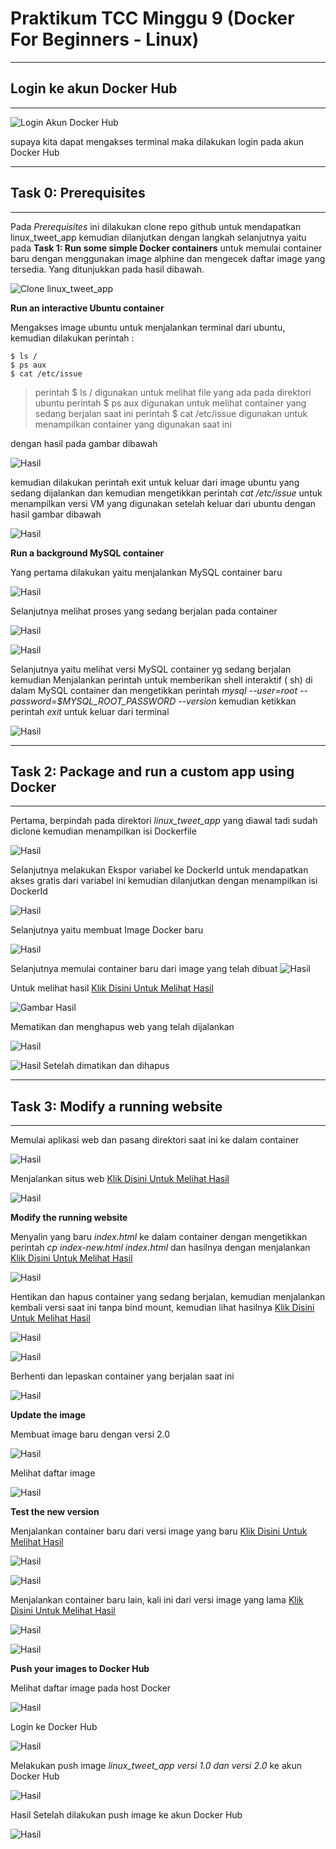 # Praktikum TCC Minggu 9 (Docker For Beginners - Linux)
-------------------------------------------------------
## Login ke akun Docker Hub
-------------------------------------------------------
![Login Akun Docker Hub](https://github.com/defri-surya/tekn-cloud-computing/blob/master/Minggu-09/Screenshot_0.png)

supaya kita dapat mengakses terminal maka dilakukan login pada akun Docker Hub

-----------------------------------------------------------------------
## Task 0: Prerequisites
-----------------------------------------------------------------------

Pada *Prerequisites* ini dilakukan clone repo github untuk mendapatkan linux_tweet_app kemudian dilanjutkan dengan langkah selanjutnya yaitu pada **Task 1: Run some simple Docker containers** untuk memulai container baru dengan menggunakan image alphine dan mengecek daftar image yang tersedia.
Yang ditunjukkan pada hasil dibawah.

![Clone linux_tweet_app](https://github.com/defri-surya/tekn-cloud-computing/blob/master/Minggu-09/Screenshot_1.png)

**Run an interactive Ubuntu container**

Mengakses image ubuntu untuk menjalankan terminal dari ubuntu, kemudian dilakukan perintah :
```
$ ls /
$ ps aux
$ cat /etc/issue
```
> perintah $ ls / digunakan untuk melihat file yang ada pada direktori ubuntu
> perintah $ ps aux digunakan untuk melihat container yang sedang berjalan saat ini
> perintah $ cat /etc/issue digunakan untuk menampilkan container yang digunakan saat ini

dengan hasil pada gambar dibawah

![Hasil](https://github.com/defri-surya/tekn-cloud-computing/blob/master/Minggu-09/Screenshot_2.png)

kemudian dilakukan perintah exit untuk keluar dari image ubuntu yang sedang dijalankan dan kemudian mengetikkan perintah *cat /etc/issue* untuk menampilkan versi VM yang digunakan setelah keluar dari ubuntu
dengan hasil gambar dibawah

![Hasil](https://github.com/defri-surya/tekn-cloud-computing/blob/master/Minggu-09/Screenshot_3.png)

**Run a background MySQL container**

Yang pertama dilakukan yaitu menjalankan MySQL container baru

![Hasil](https://github.com/defri-surya/tekn-cloud-computing/blob/master/Minggu-09/Screenshot_4.png)

Selanjutnya melihat proses yang sedang berjalan pada container

![Hasil](https://github.com/defri-surya/tekn-cloud-computing/blob/master/Minggu-09/Screenshot_5.png)

![Hasil](https://github.com/defri-surya/tekn-cloud-computing/blob/master/Minggu-09/Screenshot_6.png)

Selanjutnya yaitu melihat versi MySQL container yg sedang berjalan kemudian Menjalankan perintah untuk memberikan shell interaktif ( sh) di dalam MySQL container dan mengetikkan perintah *mysql --user=root --password=$MYSQL_ROOT_PASSWORD --version* kemudian ketikkan perintah *exit* untuk keluar dari terminal

![Hasil](https://github.com/defri-surya/tekn-cloud-computing/blob/master/Minggu-09/Screenshot_7.png)

--------------------------------------------------------------------------

## Task 2: Package and run a custom app using Docker
--------------------------------------------------------------------------

Pertama, berpindah pada direktori *linux_tweet_app* yang diawal tadi sudah diclone kemudian menampilkan isi Dockerfile

![Hasil](https://github.com/defri-surya/tekn-cloud-computing/blob/master/Minggu-09/Screenshot_8.png)

Selanjutnya melakukan Ekspor variabel ke DockerId untuk mendapatkan akses gratis dari variabel ini kemudian dilanjutkan dengan menampilkan isi DockerId

![Hasil](https://github.com/defri-surya/tekn-cloud-computing/blob/master/Minggu-09/Screenshot_9.png)

Selanjutnya yaitu membuat Image Docker baru

![Hasil](https://github.com/defri-surya/tekn-cloud-computing/blob/master/Minggu-09/Screenshot_10.png)

Selanjutnya memulai container baru dari image yang telah dibuat
![Hasil](https://github.com/defri-surya/tekn-cloud-computing/blob/master/Minggu-09/Screenshot_11.png)

Untuk melihat hasil [Klik Disini Untuk Melihat Hasil](ip172-18-0-74-bqcjndaosm4g00f4due0-80.direct.labs.play-with-docker.com)

![Gambar Hasil](https://github.com/defri-surya/tekn-cloud-computing/blob/master/Minggu-09/Screenshot_12.png)

Mematikan dan menghapus web yang telah dijalankan

![Hasil](https://github.com/defri-surya/tekn-cloud-computing/blob/master/Minggu-09/Screenshot_13.png)

![Hasil Setelah dimatikan dan dihapus](https://github.com/defri-surya/tekn-cloud-computing/blob/master/Minggu-09/Screenshot_14.png)

--------------------------------------------------------------------------
## Task 3: Modify a running website
--------------------------------------------------------------------------

Memulai aplikasi web dan pasang direktori saat ini ke dalam container

![Hasil](https://github.com/defri-surya/tekn-cloud-computing/blob/master/Minggu-09/Screenshot_15.png)

Menjalankan situs web [Klik Disini Untuk Melihat Hasil](ip172-18-0-74-bqcjndaosm4g00f4due0-80.direct.labs.play-with-docker.com)

![Hasil](https://github.com/defri-surya/tekn-cloud-computing/blob/master/Minggu-09/Screenshot_16.png)

**Modify the running website**

Menyalin yang baru *index.html* ke dalam container dengan mengetikkan perintah *cp index-new.html index.html* dan hasilnya dengan menjalankan
[Klik Disini Untuk Melihat Hasil](ip172-18-0-74-bqcjndaosm4g00f4due0-80.direct.labs.play-with-docker.com)

![Hasil](https://github.com/defri-surya/tekn-cloud-computing/blob/master/Minggu-09/Screenshot_17.png)

Hentikan dan hapus container yang sedang berjalan, kemudian menjalankan kembali versi saat ini tanpa bind mount, kemudian lihat hasilnya [Klik Disini Untuk Melihat Hasil](ip172-18-0-74-bqcjndaosm4g00f4due0-80.direct.labs.play-with-docker.com)

![Hasil](https://github.com/defri-surya/tekn-cloud-computing/blob/master/Minggu-09/Screenshot_18.png)

![Hasil](https://github.com/defri-surya/tekn-cloud-computing/blob/master/Minggu-09/Screenshot_19.png)

Berhenti dan lepaskan container yang berjalan saat ini

![Hasil](https://github.com/defri-surya/tekn-cloud-computing/blob/master/Minggu-09/Screenshot_20.png)

**Update the image**

Membuat image baru dengan versi 2.0

![Hasil](https://github.com/defri-surya/tekn-cloud-computing/blob/master/Minggu-09/Screenshot_21.png)

Melihat daftar image

![Hasil](https://github.com/defri-surya/tekn-cloud-computing/blob/master/Minggu-09/Screenshot_22.png)

**Test the new version**

Menjalankan container baru dari versi image yang baru [Klik Disini Untuk Melihat Hasil](ip172-18-0-74-bqcjndaosm4g00f4due0-80.direct.labs.play-with-docker.com)

![Hasil](https://github.com/defri-surya/tekn-cloud-computing/blob/master/Minggu-09/Screenshot_23.png)

![Hasil](https://github.com/defri-surya/tekn-cloud-computing/blob/master/Minggu-09/Screenshot_24.png)

Menjalankan container baru lain, kali ini dari versi image yang lama
[Klik Disini Untuk Melihat Hasil](ip172-18-0-74-bqcjndaosm4g00f4due0-80.direct.labs.play-with-docker.com)

![Hasil](https://github.com/defri-surya/tekn-cloud-computing/blob/master/Minggu-09/Screenshot_25.png)

![Hasil](https://github.com/defri-surya/tekn-cloud-computing/blob/master/Minggu-09/Screenshot_26.png)

**Push your images to Docker Hub**

Melihat daftar image pada host Docker

![Hasil](https://github.com/defri-surya/tekn-cloud-computing/blob/master/Minggu-09/Screenshot_27.png)

Login ke Docker Hub

![Hasil](https://github.com/defri-surya/tekn-cloud-computing/blob/master/Minggu-09/Screenshot_28.png)

Melakukan push image *linux_tweet_app versi 1.0 dan versi 2.0* ke akun Docker Hub

![Hasil](https://github.com/defri-surya/tekn-cloud-computing/blob/master/Minggu-09/Screenshot_29.png)

Hasil Setelah dilakukan push image ke akun Docker Hub

![Hasil](https://github.com/defri-surya/tekn-cloud-computing/blob/master/Minggu-09/Screenshot_30.png)
